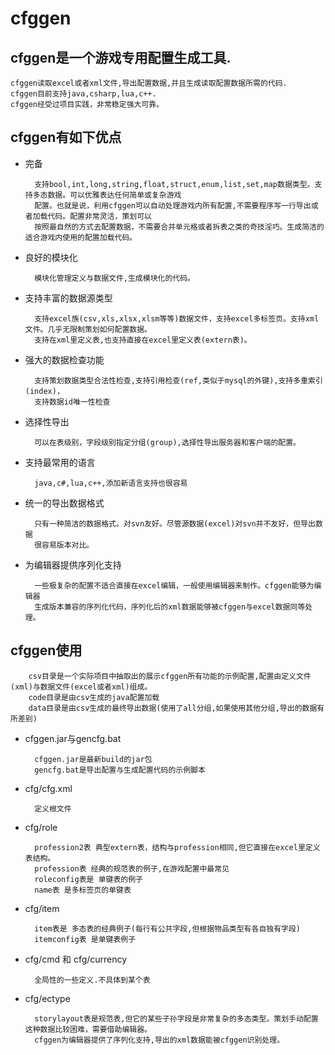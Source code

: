 # cfggen

## cfggen是一个游戏专用配置生成工具.

	cfggen读取excel或者xml文件,导出配置数据,并且生成读取配置数据所需的代码.
	cfggen目前支持java,csharp,lua,c++.
	cfggen经受过项目实践，非常稳定强大可靠。

## cfggen有如下优点
* 完备

		支持bool,int,long,string,float,struct,enum,list,set,map数据类型。支持多态数据。可以优雅表达任何简单或复杂游戏
		配置。也就是说，利用cfggen可以自动处理游戏内所有配置,不需要程序写一行导出或者加载代码。配置非常灵活，策划可以
		按照最自然的方式去配置数据，不需要合并单元格或者拆表之类的奇技淫巧。生成简洁的适合游戏内使用的配置加载代码。

* 良好的模块化

		模块化管理定义与数据文件,生成模块化的代码。

* 支持丰富的数据源类型

		支持excel族(csv,xls,xlsx,xlsm等等)数据文件，支持excel多标签页。支持xml文件。几乎无限制策划如何配置数据。
		支持在xml里定义表,也支持直接在excel里定义表(extern表)。

* 强大的数据检查功能

		支持策划数据类型合法性检查,支持引用检查(ref,类似于mysql的外键),支持多重索引(index)，
		支持数据id唯一性检查

* 选择性导出

		可以在表级别，字段级别指定分组(group),选择性导出服务器和客户端的配置。

* 支持最常用的语言

		java,c#,lua,c++,添加新语言支持也很容易

* 统一的导出数据格式

		只有一种简洁的数据格式。对svn友好。尽管源数据(excel)对svn并不友好，但导出数据
		很容易版本对比。

* 为编辑器提供序列化支持

		一些极复杂的配置不适合直接在excel编辑，一般使用编辑器来制作。cfggen能够为编辑器
		生成版本兼容的序列化代码，序列化后的xml数据能够被cfggen与excel数据同等处理。

##  cfggen使用

		csv目录是一个实际项目中抽取出的展示cfggen所有功能的示例配置,配置由定义文件(xml)与数据文件(excel或者xml)组成。
		code目录是由csv生成的java配置加载
		data目录是由csv生成的最终导出数据(使用了all分组,如果使用其他分组,导出的数据有所差别)
		
* cfggen.jar与gencfg.bat
 
		cfggen.jar是最新build的jar包
		gencfg.bat是导出配置与生成配置代码的示例脚本
* cfg/cfg.xml
 
		定义根文件
* cfg/role

		profession2表 典型extern表，结构与profession相同,但它直接在excel里定义表结构。
		profession表 经典的规范表的例子,在游戏配置中最常见
		roleconfig表是 单键表的例子
		name表 是多标签页的单键表
* cfg/item

		item表是 多态表的经典例子(每行有公共字段,但根据物品类型有各自独有字段)
		itemconfig表 是单键表例子
* cfg/cmd 和 cfg/currency

		全局性的一些定义.不具体到某个表
* cfg/ectype

		storylayout表是规范表,但它的某些子孙字段是非常复杂的多态类型。策划手动配置这种数据比较困难，需要借助编辑器。
		cfggen为编辑器提供了序列化支持,导出的xml数据能被cfggen识别处理。
